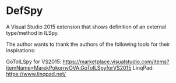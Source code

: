 # DefSpy
A Visual Studio 2015 extension that shows definition of an external type/method in ILSpy.

The author wants to thank the authors of the following tools for their inspirations:

GoToILSpy for VS2015: https://marketplace.visualstudio.com/items?itemName=MarekPokornyOVA.GoToILSpyforVS2015
LinqPad: https://www.linqpad.net/
